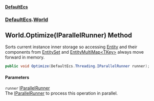 #### [DefaultEcs](index.md 'index')
### [DefaultEcs](index.md#DefaultEcs 'DefaultEcs').[World](World.md 'DefaultEcs.World')
## World.Optimize(IParallelRunner) Method
Sorts current instance inner storage so accessing [Entity](Entity.md 'DefaultEcs.Entity') and their components from [EntitySet](EntitySet.md 'DefaultEcs.EntitySet') and [EntityMultiMap&lt;TKey&gt;](EntityMultiMap_TKey_.md 'DefaultEcs.EntityMultiMap&lt;TKey&gt;') always move forward in memory.  
```csharp
public void Optimize(DefaultEcs.Threading.IParallelRunner runner);
```
#### Parameters
<a name='DefaultEcs_World_Optimize(DefaultEcs_Threading_IParallelRunner)_runner'></a>
`runner` [IParallelRunner](IParallelRunner.md 'DefaultEcs.Threading.IParallelRunner')  
The [IParallelRunner](IParallelRunner.md 'DefaultEcs.Threading.IParallelRunner') to process this operation in parallel.
  
